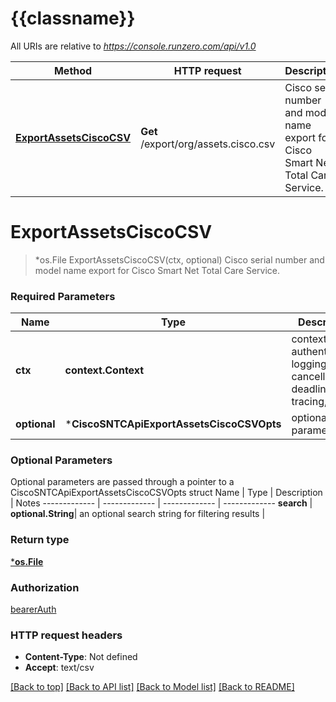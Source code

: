 # {{classname}}

All URIs are relative to *https://console.runzero.com/api/v1.0*

Method | HTTP request | Description
------------- | ------------- | -------------
[**ExportAssetsCiscoCSV**](CiscoSNTCApi.md#ExportAssetsCiscoCSV) | **Get** /export/org/assets.cisco.csv | Cisco serial number and model name export for Cisco Smart Net Total Care Service.

# **ExportAssetsCiscoCSV**
> *os.File ExportAssetsCiscoCSV(ctx, optional)
Cisco serial number and model name export for Cisco Smart Net Total Care Service.

### Required Parameters

Name | Type | Description  | Notes
------------- | ------------- | ------------- | -------------
 **ctx** | **context.Context** | context for authentication, logging, cancellation, deadlines, tracing, etc.
 **optional** | ***CiscoSNTCApiExportAssetsCiscoCSVOpts** | optional parameters | nil if no parameters

### Optional Parameters
Optional parameters are passed through a pointer to a CiscoSNTCApiExportAssetsCiscoCSVOpts struct
Name | Type | Description  | Notes
------------- | ------------- | ------------- | -------------
 **search** | **optional.String**| an optional search string for filtering results | 

### Return type

[***os.File**](*os.File.md)

### Authorization

[bearerAuth](../README.md#bearerAuth)

### HTTP request headers

 - **Content-Type**: Not defined
 - **Accept**: text/csv

[[Back to top]](#) [[Back to API list]](../README.md#documentation-for-api-endpoints) [[Back to Model list]](../README.md#documentation-for-models) [[Back to README]](../README.md)

